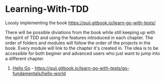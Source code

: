 # Learning-With-TDD
Loosly implementing the book https://quii.gitbook.io/learn-go-with-tests/

There will be possible diviations from the book while still keeping up with the spirit of TDD and using the features introduced in each chapter.
The order of folders and modules will follow the order of the projects in the book. Every module will link to the chapter it's created in. The idea is to be accessible for both
beginer and advanced users who just want to jump into a different chapter.

1. [Hello Go](https://github.com/Themikuma/Learning-With-TDD/tree/main/Hello%20Go) - https://quii.gitbook.io/learn-go-with-tests/go-fundamentals/hello-world
